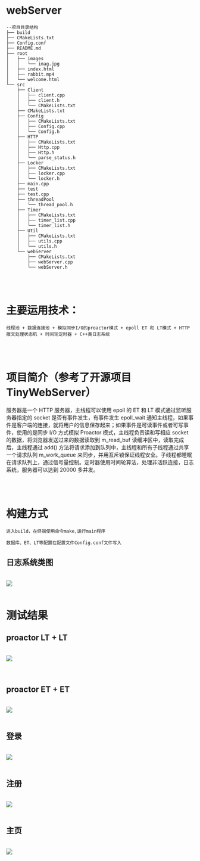 # webServer

    --项目目录结构
    ├── build
    ├── CMakeLists.txt
    ├── Config.conf
    ├── README.md
    ├── root
    │   ├── images
    │   │   └── imag.jpg
    │   ├── index.html
    │   ├── rabbit.mp4
    │   └── welcome.html
    └── src
        ├── Client
        │   ├── client.cpp
        │   ├── client.h
        │   └── CMakeLists.txt
        ├── CMakeLists.txt
        ├── Config
        │   ├── CMakeLists.txt
        │   ├── Config.cpp
        │   └── Config.h
        ├── HTTP
        │   ├── CMakeLists.txt
        │   ├── Http.cpp
        │   ├── Http.h
        │   └── parse_status.h
        ├── Locker
        │   ├── CMakeLists.txt
        │   ├── locker.cpp
        │   └── locker.h
        ├── main.cpp
        ├── test
        ├── test.cpp
        ├── threadPool
        │   └── thread_pool.h
        ├── Timer
        │   ├── CMakeLists.txt
        │   ├── timer_list.cpp
        │   └── timer_list.h
        ├── Util
        │   ├── CMakeLists.txt
        │   ├── utils.cpp
        │   └── utils.h
        └── webServer
            ├── CMakeLists.txt
            ├── webServer.cpp
            └── webServer.h

<br><br>
# 主要运用技术：

    线程池 + 数据连接池 + 模拟同步I/O的proactor模式 + epoll ET 和 LT模式 + HTTP报文处理状态机 + 时间轮定时器 + C++类日志系统


<br><br>

# 项目简介（参考了开源项目TinyWebServer）

 服务器是一个 HTTP 服务器，主线程可以使用 epoll 的 ET 和 LT 模式通过监听服务器指定的 socket 是否有事件发生，有事件发生 epoll_wait 通知主线程，如果事件是客户端的连接，就将用户的信息保存起来；如果事件是可读事件或者可写事件，使用的是同步 I/O 方式模拟 Proactor 模式，主线程负责读和写相应 socket 的数据，将浏览器发送过来的数据读取到 m_read_buf 读缓冲区中，读取完成后，主线程通过 add() 方法将请求添加到队列中，主线程和所有子线程通过共享一个请求队列 m_work_queue 来同步，并用互斥锁保证线程安全。子线程都睡眠在请求队列上，通过信号量控制。定时器使用时间轮算法，处理非活跃连接，日志系统，服务器可以达到 20000 多并发。



<br><br>

# 构建方式

    进入build，在终端使用命令make,运行main程序

    数据库、ET、LT等配置在配置文件Config.conf文件写入

<div>
  <h2>日志系统类图</h2>
  <br>
  <img src="./root/images/3.png">
</div>

<br>

# 测试结果
<div>
  <h2>proactor LT + LT</h2>
  <br>
  <img src="./root/images/1.png" >
</div>
<br><br>
<div>
  <h2>proactor ET + ET</h2>
  <br>
  <img src="./root/images/2.png">
</div>

<br>
<div>
  <h2>登录</h2>
  <br>
  <img src="./root/images/6.png">
  <br><br>
  <h2>注册</h2>
  <br>
  <img src="./root/images/4.png">
    <br><br>
  <h2>主页</h2>
  <br>
  <img src="./root/images/5.png">
</div>
 


